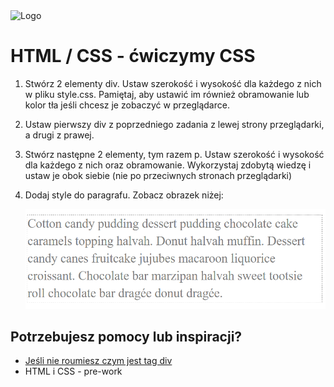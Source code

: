 <img alt="Logo" src="http://coderslab.pl/svg/logo-coderslab.svg" width="400">

# HTML / CSS - ćwiczymy CSS

1. Stwórz 2 elementy div. Ustaw szerokość i wysokość dla każdego z nich w pliku style.css. Pamiętaj, aby ustawić im również obramowanie lub kolor tła jeśli chcesz je zobaczyć w przeglądarce.

2. Ustaw pierwszy div z poprzedniego zadania z lewej strony przeglądarki, a drugi z prawej.

3. Stwórz następne 2 elementy, tym razem p. Ustaw szerokość i wysokość dla każdego z nich oraz obramowanie. Wykorzystaj zdobytą wiedzę i ustaw je obok siebie (nie po przeciwnych stronach przeglądarki)

4. Dodaj style do paragrafu. Zobacz obrazek niżej:

    ![Some text](images/text.png)

## Potrzebujesz pomocy lub inspiracji?
* [Jeśli nie roumiesz czym jest tag div](http://www.html-5-tutorial.com/div-tag.htm)
* HTML i CSS - pre-work
